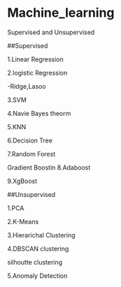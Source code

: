 # Machine_learning
Supervised and Unsupervised

##Supervised

1.Linear Regression

2.logistic Regression

-Ridge,Lasoo

3.SVM

4.Navie Bayes theorm

5.KNN

6.Decision Tree

7.Random Forest

Gradient Boostin
8.Adaboost

9.XgBoost


##Unsupervised

1.PCA

2.K-Means

3.Hierarichal Clustering

4.DBSCAN clustering

silhoutte clustering

5.Anomaly Detection
